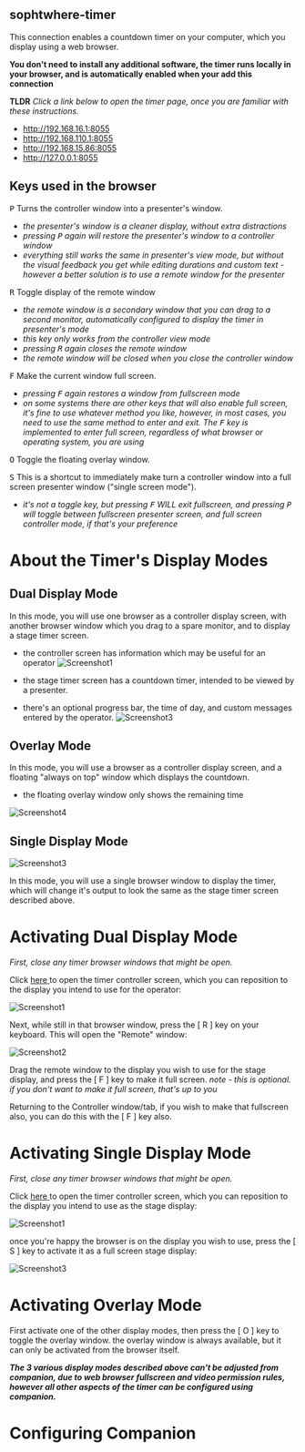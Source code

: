 ## sophtwhere-timer


This connection enables a countdown timer on your computer, which you display using a web browser.

**You don't need to install any additional software, the timer runs locally in your browser, and is automatically enabled when your add this connection**

**TLDR** *Click a link below to open the timer page, once you are familiar with these instructions.*

  - <a href="http://192.168.16.1:8055" target="_blank" rel="noopener"><span>http://192.168.16.1:8055</span></a>
  - <a href="http://192.168.110.1:8055" target="_blank" rel="noopener"><span>http://192.168.110.1:8055</span></a>
  - <a href="http://192.168.15.86:8055" target="_blank" rel="noopener"><span>http://192.168.15.86:8055</span></a>
  - <a href="http://127.0.0.1:8055" target="_blank" rel="noopener"><span>http://127.0.0.1:8055</span></a>



Keys used in the browser
---
<kbd>P</kbd> Turns the controller window into a presenter's window.  <br>
  - *the presenter's window is a cleaner display, without extra distractions*
  - *pressing <kbd>P</kbd> again will restore the presenter's window to a controller window*
  - *everything still works the same in presenter's view mode, but without the visual feedback you get while editing durations and custom text - however a better solution is to use a remote window for the presenter*

<kbd>R</kbd> Toggle display of the remote window <br>
   - *the remote window is a secondary window that you can drag to a second monitor, automatically configured to display the timer in presenter's mode*
   - *this key only works from the controller view mode*
   - *pressing <kbd>R</kbd> again closes the remote window*
   - *the remote window will be closed when you close the controller window*

<kbd>F</kbd> Make the current window full screen. <br>
   - *pressing <kbd>F</kbd> again restores a window from fullscreen mode*
   - *on some systems there are other keys that will also enable full screen, it's fine to use whatever method you like, however, in most cases, you need to use the same method to enter and exit. The <kbd>F</kbd> key is implemented to enter full screen, regardless of what browser or operating system, you are using*

<kbd>O</kbd> Toggle the floating overlay window. <br>

<kbd>S</kbd> This is a shortcut to immediately make turn a controller window into a full screen presenter window ("single screen mode"). 
 - *it's not a toggle key, but pressing <kbd>F</kbd> WILL exit fullscreen, and pressing <kbd>P</kbd> will toggle between fullscreen presenter screen, and full screen controller mode, if that's your preference*


About the Timer's Display Modes 
===

Dual Display Mode
---

In this mode, you will use one browser as a controller display screen, with another browser window which you drag to a spare monitor, and to display a stage timer screen.

  * the controller screen has information which may be useful for an operator
  ![Screenshot1](Screenshot1.png)

  * the stage timer screen has a countdown timer, intended to be viewed by a presenter. 
  
  * there's an optional progress bar, the time of day, and custom messages entered by the operator.
  ![Screenshot3](Screenshot3.png)


Overlay Mode
---

In this mode, you will use a browser as a controller display screen, and a floating "always on top" window which displays the countdown.

  * the floating overlay window only shows the remaining time


  ![Screenshot4](Screenshot4.png)

Single Display Mode
---

![Screenshot3](Screenshot3.png)

In this mode, you will use a single browser window to display the timer, which will change it's output to look the same as the stage timer screen described above.


Activating Dual Display Mode
===

*First, close any timer browser windows that might be open.*


Click <a href="http://localhost:8055" target="_blank" rel="noopener"><span>here</span> </a> to open the timer controller screen, which you can reposition to the display you intend to use for the operator:

![Screenshot1](Screenshot1.png)

Next, while still in that browser window, press the [ R ] key on your keyboard. This will open the "Remote" window:

![Screenshot2](Screenshot2.png)

Drag the remote window to the display you wish to use for the stage display, and press the [ F ] key to make it full screen. *note - this is optional. if you don't want to make it full screen, that's up to you*

Returning to the Controller window/tab, if you wish to make that fullscreen also, you can do this with the [ F ] key also.

Activating Single Display Mode
===

*First, close any timer browser windows that might be open.*

Click <a href="http://localhost:8055" target="_blank" rel="noopener"><span>here</span> </a> to open the timer controller screen, which you can reposition to the display you intend to use as the stage display:

![Screenshot1](Screenshot1.png)

once you're happy the browser is on the display you wish to use, press the [ S ] key to activate it as a full screen stage display:

![Screenshot3](Screenshot3.png)

Activating Overlay Mode
===

First activate one of the other display modes, then press the [ O ] key to toggle the overlay window.
the overlay window is always available, but it can only be activated from the browser itself.


***The 3 various display modes described above can't be adjusted from companion, due to web browser fullscreen and video permission rules, however all other aspects of the timer can be configured using companion.***


Configuring Companion
===





